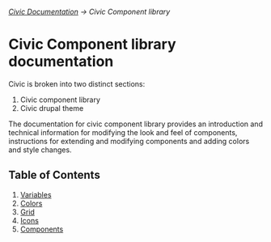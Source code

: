 _[Civic Documentation](../../README.md) &#8594; Civic Component library_
# Civic Component library documentation

Civic is broken into two distinct sections:
1. Civic component library
2. Civic drupal theme

The documentation for civic component library provides an introduction and technical information for modifying
the look and feel of components, instructions for extending and modifying components and adding colors and style
changes.

## Table of Contents

1. [Variables](variables.md)
2. [Colors](colors.md)
3. [Grid](grid.md)
4. [Icons](icons.md)
5. [Components](components.md)
